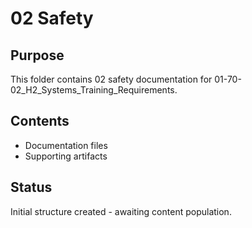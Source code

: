 # 02 Safety

## Purpose
This folder contains 02 safety documentation for 01-70-02_H2_Systems_Training_Requirements.

## Contents
- Documentation files
- Supporting artifacts

## Status
Initial structure created - awaiting content population.
